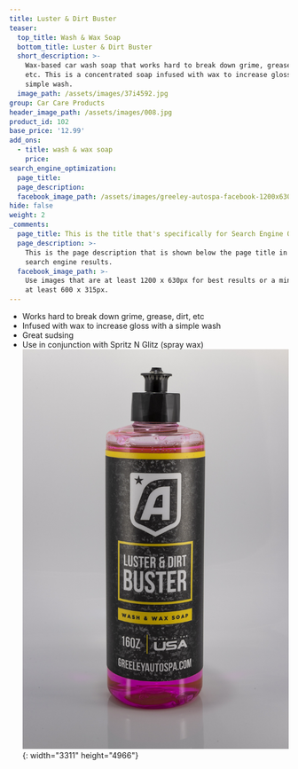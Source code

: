 ```yaml
---
title: Luster & Dirt Buster
teaser:
  top_title: Wash & Wax Soap
  bottom_title: Luster & Dirt Buster
  short_description: >-
    Wax-based car wash soap that works hard to break down grime, grease, dirt,
    etc. This is a concentrated soap infused with wax to increase gloss with a
    simple wash.
  image_path: /assets/images/37i4592.jpg
group: Car Care Products
header_image_path: /assets/images/008.jpg
product_id: 102
base_price: '12.99'
add_ons:
  - title: wash & wax soap
    price:
search_engine_optimization:
  page_title:
  page_description:
  facebook_image_path: /assets/images/greeley-autospa-facebook-1200x630.png
hide: false
weight: 2
_comments:
  page_title: This is the title that's specifically for Search Engine Optimization.
  page_description: >-
    This is the page description that is shown below the page title in the
    search engine results.
  facebook_image_path: >-
    Use images that are at least 1200 x 630px for best results or a minimum of
    at least 600 x 315px.
---
```


* Works hard to break down grime, grease, dirt, etc
* Infused with wax to increase gloss with a simple wash
* Great sudsing
* Use in conjunction with Spritz N Glitz (spray wax)![](/assets/images/37i4592.jpg){: width="3311" height="4966"}

